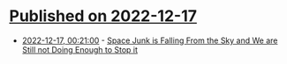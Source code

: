 # [Published on 2022-12-17](index.md)

* [2022-12-17, 00:21:00](https://soylentnews.org/article.pl?sid=22/12/16/1252250&from=rss) - [Space Junk is Falling From the Sky and We are Still not Doing Enough to Stop it](https://soylentnews.org/article.pl?sid=22/12/16/1252250&from=rss)
